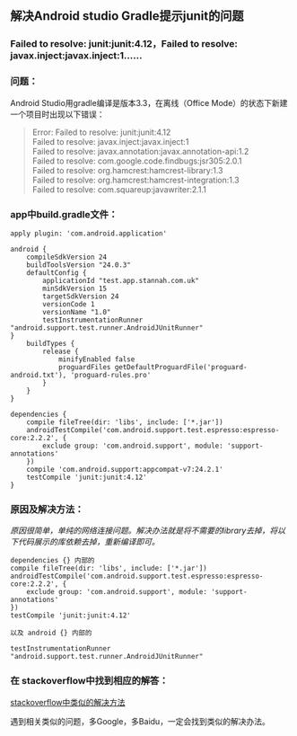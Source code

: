 
## 解决Android studio Gradle提示junit的问题 

### Failed to resolve: junit:junit:4.12，Failed to resolve: javax.inject:javax.inject:1......


### 问题：
Android Studio用gradle编译是版本3.3，在离线（Office Mode）的状态下新建一个项目时出现以下错误：

> Error: Failed to resolve: junit:junit:4.12  
> Failed to resolve: javax.inject:javax.inject:1  
> Failed to resolve: javax.annotation:javax.annotation-api:1.2  
> Failed to resolve: com.google.code.findbugs:jsr305:2.0.1  
> Failed to resolve: org.hamcrest:hamcrest-library:1.3  
> Failed to resolve: org.hamcrest:hamcrest-integration:1.3  
> Failed to resolve: com.squareup:javawriter:2.1.1  


### app中build.gradle文件：

	apply plugin: 'com.android.application'  

	android {  
		compileSdkVersion 24  
		buildToolsVersion "24.0.3"  
		defaultConfig {  
			applicationId "test.app.stannah.com.uk"  
			minSdkVersion 15  
			targetSdkVersion 24  
			versionCode 1  
			versionName "1.0"  
			testInstrumentationRunner "android.support.test.runner.AndroidJUnitRunner"  
	}  
		buildTypes {  
			release {  
				minifyEnabled false  
				proguardFiles getDefaultProguardFile('proguard-android.txt'), 'proguard-rules.pro'  
			}  
		}  
	}  

	dependencies {  
		compile fileTree(dir: 'libs', include: ['*.jar'])  
		androidTestCompile('com.android.support.test.espresso:espresso-core:2.2.2', {  
			exclude group: 'com.android.support', module: 'support-annotations'  
		})  
		compile 'com.android.support:appcompat-v7:24.2.1'  
		testCompile 'junit:junit:4.12'  
	}  


### 原因及解决方法：
*原因很简单，单纯的网络连接问题。解决办法就是将不需要的library去掉，将以下代码展示的库依赖去掉，重新编译即可。*

    dependencies {} 内部的  
	compile fileTree(dir: 'libs', include: ['*.jar'])  
	androidTestCompile('com.android.support.test.espresso:espresso-core:2.2.2', {  
		exclude group: 'com.android.support', module: 'support-annotations'  
	})  
	testCompile 'junit:junit:4.12'  
	
	以及 android {} 内部的  
	
	testInstrumentationRunner "android.support.test.runner.AndroidJUnitRunner"  


### 在 stackoverflow中找到相应的解答：

 [stackoverflow中类似的解决方法][fix1]


遇到相关类似的问题，多Google，多Baidu，一定会找到类似的解决办法。



 [fix1]: http://stackoverflow.com/questions/40396765/android-studio-v2-2-2-error27-17-failed-to-resolve-junitjunit4-12 "Markdown"

